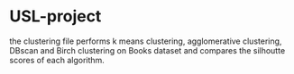 # USL-project

the clustering file performs k means clustering, agglomerative clustering, DBscan and Birch clustering on Books dataset and compares the silhoutte scores of each algorithm. 
